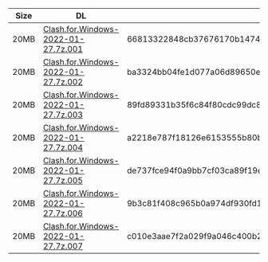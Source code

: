 |    Size   |     DL  | sha512sum |
|  ---  |  ---  |  ---  |
| 20MB | [Clash.for.Windows-2022-01-27.7z.001](https://cdn.jsdelivr.net/gh/appleians/cfw_intel@main/Clash.for.Windows-2022-01-27.7z.001) | 66813322848cb37676170b14747f868d7bd0d4a729fc4bf3422faebf35489449470d684ea13793761fe4681c10c85bd4e3363640c8f15ffe7bff74393bab9edb |
| 20MB | [Clash.for.Windows-2022-01-27.7z.002](https://cdn.jsdelivr.net/gh/appleians/cfw_intel@main/Clash.for.Windows-2022-01-27.7z.002) | ba3324bb04fe1d077a06d89650e07915e165189c511286dae5c8869dec202c4ef00a98eb1d75d7cf1a3a0e03f15cd908bd4d3395ad911bc6858866990c171bfd |
| 20MB | [Clash.for.Windows-2022-01-27.7z.003](https://cdn.jsdelivr.net/gh/appleians/cfw_intel@main/Clash.for.Windows-2022-01-27.7z.003) | 89fd89331b35f6c84f80cdc99dc834d64ee6b175fdc77d5ccb929ecce1bd41590e30918be5299564d3b6dd4bce5ef7af0d5f63eca0a9de01ff656de7def652e5 |
| 20MB | [Clash.for.Windows-2022-01-27.7z.004](https://cdn.jsdelivr.net/gh/appleians/cfw_intel@main/Clash.for.Windows-2022-01-27.7z.004) | a2218e787f18126e6153555b80b01c7bfcda81247b05f5c73ed6fc851f32d8544654d74d8ddff9e5ffc3015b68f0b8b57ccc311708961ffe26e40d36deab676a |
| 20MB | [Clash.for.Windows-2022-01-27.7z.005](https://cdn.jsdelivr.net/gh/appleians/cfw_intel@main/Clash.for.Windows-2022-01-27.7z.005) | de737fce94f0a9bb7cf03ca89f19e7b94e1028b1213c4661bf44eea681244a7d82b1249ddbe64a3e3f089224edf2dcf5211a1513e3c480759dd87a16c7eb08e8 |
| 20MB | [Clash.for.Windows-2022-01-27.7z.006](https://cdn.jsdelivr.net/gh/appleians/cfw_intel@main/Clash.for.Windows-2022-01-27.7z.006) | 9b3c81f408c965b0a974df930fd1cacc2b8afe97095ac842849a28745945cf34560f00f03b0fe12e1d9a835bc9c825d39c63ea76644880a6f1a504372adad21f |
| 20MB | [Clash.for.Windows-2022-01-27.7z.007](https://cdn.jsdelivr.net/gh/appleians/cfw_intel@main/Clash.for.Windows-2022-01-27.7z.007) | c010e3aae7f2a029f9a046c400b22b431aef32b13626c1f18e617b5a9761e402cd8df7f8d7c92c90bdfd5d7e92577768703541d89af8bf75de009dcea72cba71 |
